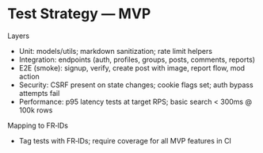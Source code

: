 # Test Strategy — MVP

Layers
- Unit: models/utils; markdown sanitization; rate limit helpers
- Integration: endpoints (auth, profiles, groups, posts, comments, reports)
- E2E (smoke): signup, verify, create post with image, report flow, mod action
- Security: CSRF present on state changes; cookie flags set; auth bypass attempts fail
- Performance: p95 latency tests at target RPS; basic search < 300ms @ 100k rows

Mapping to FR‑IDs
- Tag tests with FR‑IDs; require coverage for all MVP features in CI
